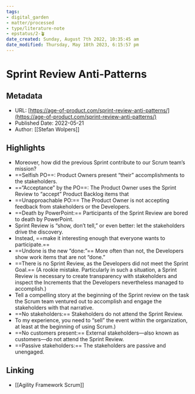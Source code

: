 ```yaml
---
tags: 
- digital_garden
- matter/processed
- type/literature-note
- epstatus/2-🪴
date_created: Sunday, August 7th 2022, 10:35:45 am
date_modified: Thursday, May 18th 2023, 6:15:57 pm
---
```

# Sprint Review Anti-Patterns
## Metadata
* URL: [https://age-of-product.com/sprint-review-anti-patterns/](https://age-of-product.com/sprint-review-anti-patterns/)
* Published Date: 2022-05-21
* Author: [[Stefan Wolpers]]

## Highlights
* Moreover, how did the previous Sprint contribute to our Scrum team’s mission?
* ==Selfish PO==: Product Owners present “their” accomplishments to the stakeholders.
* ==“Acceptance” by the PO==: The Product Owner uses the Sprint Review to “accept” Product Backlog items that
* ==Unapproachable PO:== The Product Owner is not accepting feedback from stakeholders or the Developers.
* ==Death by PowerPoint:== Participants of the Sprint Review are bored to death by PowerPoint.
* Sprint Review is “show, don’t tell,” or even better: let the stakeholders drive the discovery.
* Instead, ==make it interesting enough that everyone wants to participate.==
* ==Undone is the new “done:”== More often than not, the Developers show work items that are not “done.”
* ==There is no Sprint Review, as the Developers did not meet the Sprint Goal.== (A rookie mistake. Particularly in such a situation, a Sprint Review is necessary to create transparency with stakeholders and inspect the Increments that the Developers nevertheless managed to accomplish.)
* Tell a compelling story at the beginning of the Sprint review on the task the Scrum team ventured out to accomplish and engage the stakeholders with that narrative.
* ==No stakeholders:== Stakeholders do not attend the Sprint Review.
* To my experience, you need to “sell” the event within the organization, at least at the beginning of using Scrum.)
* ==No customers present:== External stakeholders—also known as customers—do not attend the Sprint Review.
* ==Passive stakeholders:== The stakeholders are passive and unengaged.

## Linking
+ [[Agility Framework Scrum]]